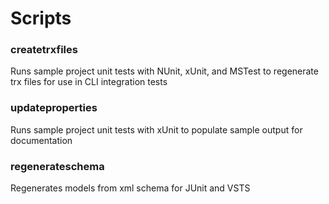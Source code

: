 # Scripts

### createtrxfiles
Runs sample project unit tests with NUnit, xUnit, and MSTest to regenerate trx files for use in CLI integration tests

### updateproperties
Runs sample project unit tests with xUnit to populate sample output for documentation

### regenerateschema

Regenerates models from xml schema for JUnit and VSTS